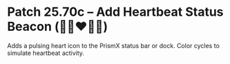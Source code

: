# Patch 25.70c – Add Heartbeat Status Beacon (💚💛❤️💙🖤)

Adds a pulsing heart icon to the PrismX status bar or dock. Color cycles to simulate heartbeat activity.
